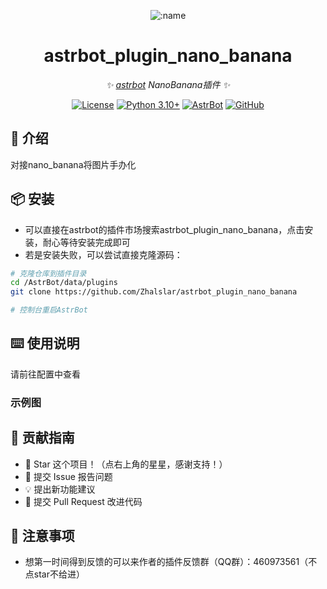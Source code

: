 
<div align="center">

![:name](https://count.getloli.com/@astrbot_plugin_nano_banana?name=astrbot_plugin_nano_banana&theme=minecraft&padding=6&offset=0&align=top&scale=1&pixelated=1&darkmode=auto)

# astrbot_plugin_nano_banana

_✨ [astrbot](https://github.com/AstrBotDevs/AstrBot) NanoBanana插件 ✨_  

[![License](https://img.shields.io/badge/License-MIT-green.svg)](https://opensource.org/licenses/MIT)
[![Python 3.10+](https://img.shields.io/badge/Python-3.10%2B-blue.svg)](https://www.python.org/)
[![AstrBot](https://img.shields.io/badge/AstrBot-3.4%2B-orange.svg)](https://github.com/Soulter/AstrBot)
[![GitHub](https://img.shields.io/badge/作者-Zhalslar-blue)](https://github.com/Zhalslar)

</div>

## 🤝 介绍

对接nano_banana将图片手办化

## 📦 安装

- 可以直接在astrbot的插件市场搜索astrbot_plugin_nano_banana，点击安装，耐心等待安装完成即可
- 若是安装失败，可以尝试直接克隆源码：

```bash
# 克隆仓库到插件目录
cd /AstrBot/data/plugins
git clone https://github.com/Zhalslar/astrbot_plugin_nano_banana

# 控制台重启AstrBot
```

## ⌨️ 使用说明

请前往配置中查看

### 示例图

## 👥 贡献指南

- 🌟 Star 这个项目！（点右上角的星星，感谢支持！）
- 🐛 提交 Issue 报告问题
- 💡 提出新功能建议
- 🔧 提交 Pull Request 改进代码

## 📌 注意事项

- 想第一时间得到反馈的可以来作者的插件反馈群（QQ群）：460973561（不点star不给进）
